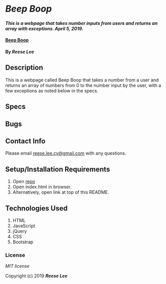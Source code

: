 # _Beep Boop_

#### _This is a webpage that takes number inputs from users and returns an array with exceptions. April 5, 2019._

#### [Beep Boop](https://reese-lee.github.io/beep-boop)

#### By _Reese Lee_

## Description

This is a webpage called Beep Boop that takes a number from a user and returns an array of numbers from 0 to the number input by the user, with a few exceptions as noted below in the specs.

## Specs




## Bugs

## Contact Info
Please email reese.lee.cy@gmail.com with any questions.

## Setup/Installation Requirements

1. Open [repo](https://github.com/reese-lee/beep-boop.git)
2. Open index.html in browser.
3. Alternatively, open link at top of this README.


## Technologies Used

1. HTML
2. JavaScript
3. jQuery
4. CSS
5. Bootstrap

### License

*MIT license*

Copyright (c) 2019 **_Reese Lee_**
